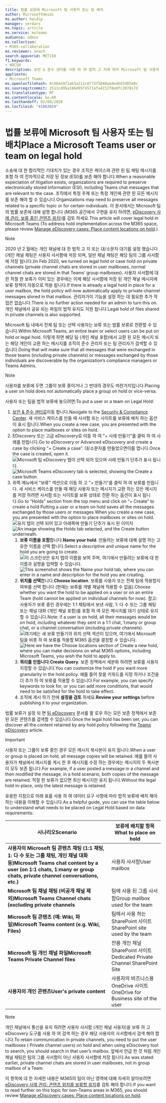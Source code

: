 ```yaml
---
title: 법률 보류에 Microsoft 팀 사용자 또는 팀 배치
author: MicrosoftHeidi
ms.author: heidip
manager: serdars
ms.topic: article
ms.service: msteams
audience: admin
ms.collection:
- M365-collaboration
ms.reviewer: anach
search.appverid: MET150
f1.keywords:
- NOCSH
description: 보안 & 준수 센터를 사용 하 여 법적 고 지에 따라 Microsoft 팀 사용자 또는 팀을 배치 하 고 데이터 요구 사항에 따라 법적 보류가 필요한 경우에 대해 알아보세요.
appliesto:
- Microsoft Teams
ms.openlocfilehash: 6c46de971a63a212c0773f5048aeded697d05e0c
ms.sourcegitcommit: 2511cd95a186d95f4571afa4212f8e0fc207817d
ms.translationtype: MT
ms.contentlocale: ko-KR
ms.lasthandoff: 02/08/2020
ms.locfileid: "41863029"
---
```

<a name="place-a-microsoft-teams-user-or-team-on-legal-hold"></a><span data-ttu-id="e2f82-103">법률 보류에 Microsoft 팀 사용자 또는 팀 배치</span><span class="sxs-lookup"><span data-stu-id="e2f82-103">Place a Microsoft Teams user or team on legal hold</span></span>
==================================================

<span data-ttu-id="e2f82-104">소송에 대 한 합리적인 기대치가 있는 경우 조직은 케이스와 관련 된 팀 채팅 메시지를 포함 하 여 전자적으로 저장 된 정보 (ESI)를 보존 해야 합니다.</span><span class="sxs-lookup"><span data-stu-id="e2f82-104">When a reasonable expectation of litigation exists, organizations are required to preserve electronically stored information (ESI), including Teams chat messages that are relevant to the case.</span></span> <span data-ttu-id="e2f82-105">조직에서 특정 주제 또는 특정 개인에 관련 된 모든 메시지를 보존 해야 할 수 있습니다.</span><span class="sxs-lookup"><span data-stu-id="e2f82-105">Organizations may need to preserve all messages related to a specific topic or for certain individuals.</span></span> <span data-ttu-id="e2f82-106">이 문서에서는 Microsoft 팀의 법률 보존에 대해 설명 합니다 (M365 공간에서 구현을 유지 하려면, [eDiscovery 사례 관리: 보류 중인 콘텐츠 위치](https://docs.microsoft.com/microsoft-365/compliance/ediscovery-cases#step-4-place-content-locations-on-hold))를 검토 하세요.</span><span class="sxs-lookup"><span data-stu-id="e2f82-106">This article will cover legal hold in Microsoft Teams (To address hold implementation across the M365 space, please review [Manage eDiscovery cases: Place content locations on hold](https://docs.microsoft.com/microsoft-365/compliance/ediscovery-cases#step-4-place-content-locations-on-hold).).</span></span>

> [!NOTE]
> <span data-ttu-id="e2f82-107">2020 년 2 월에는 개인 채널에 대 한 법적 고 지 또는 대/소문자 대기를 설정 했습니다 (개인 채널 채팅은 사용자 사서함에 저장 되며, 일반 채널 채팅은 해당 팀의 그룹 사서함에 저장 됩니다.)</span><span class="sxs-lookup"><span data-stu-id="e2f82-107">In Feb 2020, we turned on legal hold or case hold on private channels (private channel chats are stored in user mailboxes, normal channel chats are stored in that Teams’ group mailboxes).</span></span> <span data-ttu-id="e2f82-108">사용자 사서함에 대 한 적절 한 보류가 이미 있는 경우에는 이제 해당 사서함에 저장 된 개인 채널 메시지에 보류 정책이 자동으로 적용 됩니다.</span><span class="sxs-lookup"><span data-stu-id="e2f82-108">If there is already a legal hold in place for a user mailbox, the hold policy will now automatically apply to private channel messages stored in that mailbox.</span></span> <span data-ttu-id="e2f82-109">관리자가이 기능을 설정 하는 데 필요한 추가 작업은 없습니다.</span><span class="sxs-lookup"><span data-stu-id="e2f82-109">There is no further action needed for an admin to turn this on.</span></span> <span data-ttu-id="e2f82-110">개인 채널에서 공유 되는 파일의 법적 유지도 지원 됩니다.</span><span class="sxs-lookup"><span data-stu-id="e2f82-110">Legal hold of files shared in private channels is also supported.</span></span>

<span data-ttu-id="e2f82-111">Microsoft 팀 내에서 전체 팀 또는 선택 사용자는 보류 또는 법률 보류로 전환할 수 있습니다.</span><span class="sxs-lookup"><span data-stu-id="e2f82-111">Within Microsoft Teams, an entire team or select users can be put on hold or legal hold.</span></span> <span data-ttu-id="e2f82-112">이렇게 하면 해당 팀 (개인 채널 포함)에서 교환 된 모든 메시지 또는 해당 개인이 교환 하는 메시지를 조직의 준수 관리자 또는 팀 관리자가 검색할 수 있습니다.</span><span class="sxs-lookup"><span data-stu-id="e2f82-112">Doing that will make sure that all messages that were exchanged in those teams (including private channels) or messages exchanged by those individuals are discoverable by the organization’s compliance managers or Teams Admins.</span></span>

> [!NOTE]
> <span data-ttu-id="e2f82-113">사용자를 보류에 두면 그룹이 보류 중이거나 그 반대의 경우도 마찬가지입니다.</span><span class="sxs-lookup"><span data-stu-id="e2f82-113">Placing a user on hold does not automatically place a group on hold or vice-versa.</span></span>

<span data-ttu-id="e2f82-114">사용자 또는 팀을 법적 보류에 놓으려면:</span><span class="sxs-lookup"><span data-stu-id="e2f82-114">To put a user or a team on Legal Hold:</span></span>

1. <span data-ttu-id="e2f82-115">[보안 & 준수 센터로](https://go.microsoft.com/fwlink/?linkid=854628)이동 합니다.</span><span class="sxs-lookup"><span data-stu-id="e2f82-115">Navigate to the [Security & Compliance Center](https://go.microsoft.com/fwlink/?linkid=854628).</span></span> <span data-ttu-id="e2f82-116">새 서비스 케이스를 만들 때 사서함 또는 사이트를 보류에 배치 하는 옵션이 표시 됩니다.</span><span class="sxs-lookup"><span data-stu-id="e2f82-116">When you create a new case, you are presented with the option to place mailboxes or sites on hold.</span></span>
1. <span data-ttu-id="e2f82-117">EDiscovery 또는 고급 eDiscovery로 이동 하 여 "+ 사례 만들기"를 클릭 하 여 사례를 만듭니다.</span><span class="sxs-lookup"><span data-stu-id="e2f82-117">Go to eDiscovery or Advanced eDiscovery and create a case by clicking “+ Create a case”.</span></span> <span data-ttu-id="e2f82-118">대/소문자를 만들었으면이를 엽니다.</span><span class="sxs-lookup"><span data-stu-id="e2f82-118">Once the case is created, open it.</span></span>
<span data-ttu-id="e2f82-119">![Microsoft 팀 eDiscovery 탭이 선택 되어 있으며 사례 만들기 단추가 표시 됩니다.](media/LegalHold1.png)</span><span class="sxs-lookup"><span data-stu-id="e2f82-119">![Microsoft Teams eDiscovery tab is selected, showing the Create a case button.](media/LegalHold1.png)</span></span>
1. <span data-ttu-id="e2f82-120">위쪽 메뉴에서 "보류" 섹션으로 이동 하 고 "+ 만들기"를 클릭 하 여 보류를 만듭니다. 새 서비스 케이스를 만들 때 해당 사용자 또는 메시지가 교환 하는 모든 메시지를 저장 하려면 사서함 또는 사이트를 보류 상태로 전환 하는 옵션이 표시 됩니다.</span><span class="sxs-lookup"><span data-stu-id="e2f82-120">Go to “Holds” section from the top menu and click on “+ Create” to create a hold Putting a user or a team on hold saves all the messages exchanged by those users or messages When you create a new case, you are presented with the option to place mailboxes or sites on hold.</span></span>
<span data-ttu-id="e2f82-121">![유지 탭이 선택 되어 있고 아래쪽에 만들기 단추가 표시 된 이미지](media/LegalHold2.png)</span><span class="sxs-lookup"><span data-stu-id="e2f82-121">![An image showing the Holds tab selected, and the Create button underneath.](media/LegalHold2.png)</span></span>
    1. <span data-ttu-id="e2f82-122">**보류 이름을 포함**합니다.</span><span class="sxs-lookup"><span data-stu-id="e2f82-122">**Name your hold**.</span></span> <span data-ttu-id="e2f82-123">만들려는 보류에 대해 설명 하는 고유한 이름을 선택 합니다.</span><span class="sxs-lookup"><span data-stu-id="e2f82-123">Select a descriptive and unique name for the hold you are going to create.</span></span>
<span data-ttu-id="e2f82-124">![이 스크린샷은 유지 탭의 이름을 보여 주며, 여기에서 만들려는 보류에 대 한 이름과 설명을 입력할 수 있습니다.](media/LegalHold3.png)</span><span class="sxs-lookup"><span data-stu-id="e2f82-124">![This screenshot shows the Name your hold tab, where you can enter in a name and description for the hold you are creating.](media/LegalHold3.png)</span></span>
    1. <span data-ttu-id="e2f82-125">**위치를 선택**합니다.</span><span class="sxs-lookup"><span data-stu-id="e2f82-125">**Choose location**.</span></span> <span data-ttu-id="e2f82-126">보류를 사용자 또는 전체 팀에 적용할지 여부를 선택 합니다 (현재는 보류를 개별 채널에 적용할 수 없음).</span><span class="sxs-lookup"><span data-stu-id="e2f82-126">Choose whether you want the hold to be applied on a user or on an entire Team (hold cannot be applied on individual channels for now).</span></span> <span data-ttu-id="e2f82-127">참고: 사용자가 보류 중인 경우에는 1:1 채팅에서 보낸 사람, 1: 다 수 또는 그룹 채팅 또는 채널 대화 (개인 채널 포함)를 포함 하 여 모든 메시지를 대기 상태로 유지할 수 있습니다.</span><span class="sxs-lookup"><span data-stu-id="e2f82-127">Note: if a user is on hold, all their messages would be on hold, including whatever they sent in a 1:1 chat, 1:many or group chat, or a channel conversation (including private channels).</span></span>
    <span data-ttu-id="e2f82-128">![여기에는 새 보류 만들기의 위치 선택 섹션이 있으며, 여기에서 Microsoft 팀을 비롯 하 여 보류를 적용할 M365 옵션을 결정할 수 있습니다.](media/LegalHold4.png)</span><span class="sxs-lookup"><span data-stu-id="e2f82-128">![Here we have the Choose locations section of Create a new hold, where you can make decisions on what M365 options, including Microsoft Teams, you wish the hold to apply to.](media/LegalHold4.png)</span></span>
    1. <span data-ttu-id="e2f82-129">**쿼리를 만듭니다**.</span><span class="sxs-lookup"><span data-stu-id="e2f82-129">**Create Query**.</span></span> <span data-ttu-id="e2f82-130">보존 정책에서 세분화 하려면 보류를 사용자 지정할 수 있습니다.</span><span class="sxs-lookup"><span data-stu-id="e2f82-130">You can customize the hold if you want more granularity in the hold policy.</span></span> <span data-ttu-id="e2f82-131">예를 들어 찾을 키워드를 지정 하거나 조건을 더 추가 하 여 보류를 적용할 수 있습니다.</span><span class="sxs-lookup"><span data-stu-id="e2f82-131">For example, you can specify keywords to look for, or you can add more conditions, that would need to be satisfied for the hold to take effect.</span></span>
    1. <span data-ttu-id="e2f82-132">조직에 게시 하기 전에 **설정을 검토** 하세요.</span><span class="sxs-lookup"><span data-stu-id="e2f82-132">**Review your settings** before publishing it to your organization.</span></span>

<span data-ttu-id="e2f82-133">법률 보류가 설정 되 면 [팀 eDiscovery](eDiscovery-investigation.md) 문서를 팔 로우 하는 모든 보존 정책에서 보존 된 모든 콘텐츠를 검색할 수 있습니다.</span><span class="sxs-lookup"><span data-stu-id="e2f82-133">Once the legal hold has been set, you can discover all the content retained by any hold policy following the [Teams eDiscovery](eDiscovery-investigation.md) article.</span></span>

> [!IMPORTANT]
> <span data-ttu-id="e2f82-134">사용자 또는 그룹이 보류 중인 경우 모든 메시지 복사본이 유지 됩니다.</span><span class="sxs-lookup"><span data-stu-id="e2f82-134">When a user or group is placed on hold, all message copies will be retained.</span></span> <span data-ttu-id="e2f82-135">예를 들어 사용자가 채널에서 메시지를 게시 한 후 메시지를 수정 하는 경우에는 메시지의 두 복사본이 모두 보존 됩니다.</span><span class="sxs-lookup"><span data-stu-id="e2f82-135">For example, if a user posted a message in a channel and then modified the message, in a hold scenario, both copies of the message are retained.</span></span> <span data-ttu-id="e2f82-136">적절 한 보류가 없으면 최신 메시지만 유지 됩니다.</span><span class="sxs-lookup"><span data-stu-id="e2f82-136">Without the legal hold in-place, only the latest message is retained.</span></span>

<span data-ttu-id="e2f82-137">유용한 지침으로 아래 표를 사용 하 여 데이터 요구 사항에 따라 법적 보류에 배치 해야 하는 내용을 이해할 수 있습니다.</span><span class="sxs-lookup"><span data-stu-id="e2f82-137">As a helpful guide, you can use the table below to understand what needs to be placed on Legal Hold based on data requirements:</span></span>

|<span data-ttu-id="e2f82-138">시나리오</span><span class="sxs-lookup"><span data-stu-id="e2f82-138">Scenario</span></span>  |<span data-ttu-id="e2f82-139">보류에 배치할 항목</span><span class="sxs-lookup"><span data-stu-id="e2f82-139">What to place on hold</span></span>  |
|---------|---------|
|<span data-ttu-id="e2f82-140">**사용자의 Microsoft 팀 콘텐츠 채팅 (1:1 채팅, 1: 다 수 또는 그룹 채팅, 개인 채널 대화 등)**</span><span class="sxs-lookup"><span data-stu-id="e2f82-140">**Microsoft Teams chat content by a user (on 1:1 chats, 1:many or group chats, private channel conversations, etc.)**</span></span>     |<span data-ttu-id="e2f82-141">사용자 사서함</span><span class="sxs-lookup"><span data-stu-id="e2f82-141">User mailbox</span></span>         |
|<span data-ttu-id="e2f82-142">**Microsoft 팀 채널 채팅 (비공개 채널 제외)**</span><span class="sxs-lookup"><span data-stu-id="e2f82-142">**Microsoft Teams Channel chats (excluding private channels**</span></span>    |<span data-ttu-id="e2f82-143">팀에 사용 된 그룹 사서함</span><span class="sxs-lookup"><span data-stu-id="e2f82-143">Group mailbox used for the team</span></span>         |
|<span data-ttu-id="e2f82-144">**Microsoft 팀 콘텐츠 (예: Wiki, 파일)**</span><span class="sxs-lookup"><span data-stu-id="e2f82-144">**Microsoft Teams content (e.g. Wiki, Files)**</span></span>     |<span data-ttu-id="e2f82-145">팀에서 사용 하는 SharePoint 사이트</span><span class="sxs-lookup"><span data-stu-id="e2f82-145">SharePoint site used by the team</span></span>         |
|<span data-ttu-id="e2f82-146">**Microsoft 팀 개인 채널 파일**</span><span class="sxs-lookup"><span data-stu-id="e2f82-146">**Microsoft Teams Private Channel files**</span></span>     |<span data-ttu-id="e2f82-147">전용 개인 채널 SharePoint 사이트</span><span class="sxs-lookup"><span data-stu-id="e2f82-147">Dedicated Private Channel SharePoint Site</span></span>     |
|<span data-ttu-id="e2f82-148">**사용자의 개인 콘텐츠**</span><span class="sxs-lookup"><span data-stu-id="e2f82-148">**User's private content**</span></span>     |<span data-ttu-id="e2f82-149">사용자의 비즈니스용 OneDrive 사이트</span><span class="sxs-lookup"><span data-stu-id="e2f82-149">OneDrive for Business site of the user</span></span>         |

> [!NOTE]
> <span data-ttu-id="e2f82-150">개인 채널에서 통신을 유지 하려면 사용자 사서함 (개인 채널 사용자)을 보류 하 고 eDiscovery 도구를 사용 하 여 검색 하는 경우 해당 사용자의 사서함에서 검색 해야 합니다.</span><span class="sxs-lookup"><span data-stu-id="e2f82-150">To retain communication in private channels, you need to put the user mailboxes ( Private channel users) on hold and when using eDiscovery tool to search, you should search in that user’s mailbox.</span></span> <span data-ttu-id="e2f82-151">앞에서 언급 한 것 처럼 개인 채널 채팅은 팀의 그룹 사서함이 아닌 사용자 사서함에 저장 됩니다.</span><span class="sxs-lookup"><span data-stu-id="e2f82-151">As was stated earlier, private channel chats are stored in user mailboxes, not in group mailbox of a Team.</span></span>

<span data-ttu-id="e2f82-152">이 항목에 대 한 자세한 내용은 M365의 팀이 아닌 영역에 대해 자세히 알아보려면 [eDiscovery 사례 관리: 콘텐츠 위치를 보류할 위치](https://docs.microsoft.com/microsoft-365/compliance/ediscovery-cases#step-4-place-content-locations-on-hold)를 검토 해야 합니다.</span><span class="sxs-lookup"><span data-stu-id="e2f82-152">If you want to read further on this topic for non-Teams areas in M365, you should review [Manage eDiscovery cases: Place content locations on hold](https://docs.microsoft.com/microsoft-365/compliance/ediscovery-cases#step-4-place-content-locations-on-hold).</span></span>
